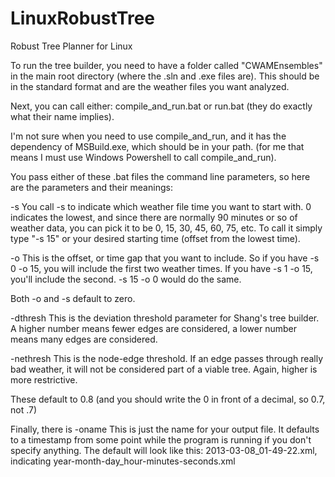 LinuxRobustTree
===============

Robust Tree Planner for Linux

To run the tree builder, you need to have a folder called "CWAMEnsembles" in the main root directory (where the .sln and .exe files are).
This should be in the standard format and are the weather files you want analyzed.

Next, you can call either:
compile_and_run.bat or run.bat (they do exactly what their name implies).

I'm not sure when you need to use compile_and_run, and it has the dependency of MSBuild.exe, which should be in your path. (for me that means I must use Windows Powershell to call compile_and_run).

You pass either of these .bat files the command line parameters, so here are the parameters and their meanings:

-s
You call -s to indicate which weather file time you want to start with.  0 indicates the lowest, and since there are normally 90 minutes or so of weather data, you can pick it to be 0, 15, 30, 45, 60, 75, etc.
To call it simply type "-s 15" or your desired starting time (offset from the lowest time).

-o
This is the offset, or time gap that you want to include.
So if you have -s 0 -o 15, you will include the first two weather times.
If you have -s 1 -o 15, you'll include the second.
-s 15 -o 0 would do the same.

Both -o and -s default to zero.

-dthresh
This is the deviation threshold parameter for Shang's tree builder. A higher number means fewer edges are considered, a lower number means many edges are considered.

-nethresh
This is the node-edge threshold. If an edge passes through really bad weather, it will not be considered part of a viable tree.
Again, higher is more restrictive.

These default to 0.8 (and you should write the 0 in front of a decimal, so 0.7, not .7)

Finally, there is
-oname
This is just the name for your output file. It defaults to a timestamp from some point while the program is running if you don't specify anything.
The default will look like this:
2013-03-08_01-49-22.xml, indicating year-month-day_hour-minutes-seconds.xml
